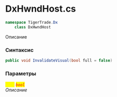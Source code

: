 
# DxHwndHost.cs
```csharp
namespace TigerTrade.Dx  
    class DxHwndHost
```

Описание

### Синтаксис
```csharp
public void InvalidateVisual(bool full = false)
```

### Параметры  
<mark style="color:yellow;">`full`</mark> <mark style="color:red;">*`bool`*</mark>  
 *Описание*  
  

                    
                    